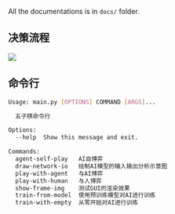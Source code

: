 All the documentations is in `docs/` folder.

## 决策流程

![](./网络决策.png)

## 命令行

```sh
Usage: main.py [OPTIONS] COMMAND [ARGS]...

  五子棋命令行

Options:
  --help  Show this message and exit.

Commands:
  agent-self-play   AI自博弈
  draw-network-io   绘制AI模型的输入输出分析示意图
  play-with-agent   与AI博弈
  play-with-human   与人博弈
  show-frame-img    测试GUI的渲染效果
  train-from-model  使用预训练模型对AI进行训练
  train-with-empty  从零开始对AI进行训练
```